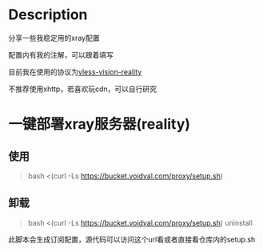 # Description
分享一些我稳定用的xray配置

配置内有我的注解，可以跟着填写

目前我在使用的协议为[vless-vision-reality](https://github.com/TwoOnefour/xray_configuration/tree/main/vless-vision-reality)

不推荐使用xhttp，若喜欢玩cdn，可以自行研究

# 一键部署xray服务器(reality)
## 使用
> bash <(curl -Ls https://bucket.voidval.com/proxy/setup.sh)
## 卸载
> bash <(curl -Ls https://bucket.voidval.com/proxy/setup.sh) uninstall

此脚本会生成订阅配置，源代码可以访问这个url看或者直接看仓库内的setup.sh
